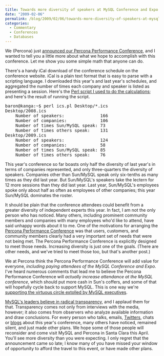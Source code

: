 ```yaml
---
title: Towards more diversity of speakers at MySQL Conference and Expo
date: "2009-02-06"
permalink: /blog/2009/02/06/towards-more-diversity-of-speakers-at-mysql-conference-and-expo/
categories:
  - Commentary
  - Conferences
  - Databases
---
```

We (Percona) just [announced our Percona Performance Conference][1], and I wanted to tell you a little more about what we hope to accomplish with this conference. Let me show you some simple math that anyone can do.

There's a handy iCal download of the conference schedule on the conference website. iCal is a plain text format that is easy to parse with a scripting language. I downloaded this year's and last year's schedules, and aggregated the number of times each company and speaker is listed as presenting a session. Here's the [Perl script I used to do the calculations][2]; and here's the result of running the script.

<pre>baron@kanga:~$ perl ics.pl Desktop/*.ics
Desktop/2008.ics
	Number of speakers:              166
	Number of companies:             106
	Number of times Sun/MySQL speak: 73
	Number of times others speak:    131
Desktop/2009.ics
	Number of speakers:              124
	Number of companies:             58
	Number of times Sun/MySQL speak: 85
	Number of times others speak:    76
</pre>

This year's conference so far boasts only half the diversity of last year's in terms of companies represented, and only three-quarters the diversity of speakers. Companies other than Sun/MySQL speak only six-tenths as many times as they did last year. But Sun/MySQL's speakers take the lectern for 12 more sessions than they did last year. Last year, Sun/MySQL's employees spoke only about half as often as employees of other companies; this year Sun/MySQL dominates the roster.

It should be plain that the conference attendees could benefit from a greater diversity of independent experts this year. In fact, I am not the only person who has noticed. Many others, including prominent community members and companies with many employees who'd like to attend, have said unhappy words about it to me. One of the motivations for arranging the [Percona Performance Conference][3] was that users, customers, and community members clearly had a very important set of needs that were not being met. The Percona Performance Conference is explicitly designed to meet those needs. Increasing diversity is just one of the goals. (There are other needs, and we've tried to meet those too, but that's another post.)

We at Percona think the Percona Performance Conference will add value for everyone, *including paying attendees of the MySQL Conference and Expo*. I've heard numerous comments that lead me to believe the Percona Performance Conference will *actually increase attendance at the MySQL conference*, which should put more cash in Sun's coffers, and some of that will hopefully cycle back to support MySQL. This is one way we're [supporting the virtuous circle extolled by MySQL executives][4].

[MySQL's leaders believe in radical transparency][5], and I applaud them for that. Transparency comes not only from interviews with the media, however; it also comes from observers who analyze available information and draw conclusions. For every person who talks, emails, [Twitters][6], chats or [blogs][7] about this year's conference, many others have noticed, remained silent, and just made other plans. We hope some of those people will reconsider and come visit MySQL and Percona in Santa Clara this April. You'll see more diversity than you were expecting. I only regret that the announcement came so late; I know many of you have missed your window of opportunity to afford the travel to this event, or have made other plans.

 [1]: http://www.mysqlperformanceblog.com/2009/02/05/announcing-percona-performance-conference-2009-on-april-22-23/
 [2]: http://www.xaprb.com/blog/wp-content/uploads/2009/02/icspl.txt
 [3]: http://conferences.percona.com/
 [4]: http://www.theopenforce.com/2008/04/two-markets-in.html
 [5]: http://news.cnet.com/8301-13505_3-10130185-16.html
 [6]: http://twitter.com/joped/statuses/1159220807
 [7]: http://dba-mysql.blogspot.com/2009/02/missing-speakers-in-mysql-conference.html
